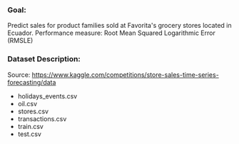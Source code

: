 ### Goal: 
Predict sales for product families sold at Favorita's grocery stores located in Ecuador. 
Performance measure: Root Mean Squared Logarithmic Error (RMSLE)
### Dataset Description: 
Source: https://www.kaggle.com/competitions/store-sales-time-series-forecasting/data
* holidays_events.csv
* oil.csv
* stores.csv
* transactions.csv
* train.csv
* test.csv

